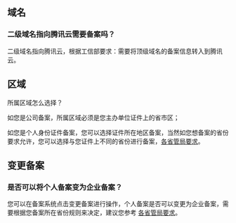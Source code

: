 ## 域名

### 二级域名指向腾讯云需要备案吗？

二级域名指向腾讯云，根据工信部要求：需要将顶级域名的备案信息转入到腾讯云。

## 区域

所属区域怎么选择？

如您是公司备案，所属区域必须是您主办单位证件上的省市区；

如您是个人身份证件备案，您可以选择证件所在地区备案，当然如您想备案的省份要求允许，您可以选择与您证件上不同的省份进行备案，[各省管局要求](https://cloud.tencent.com/document/product/243/3474)。

## 变更备案

### 是否可以将个人备案变为企业备案？

您可以在备案系统点击变更备案进行操作，个人备案是否可以变更为企业备案，需要根据您备案所在省份规则来决定，建议您参考 [各省管局要求](https://cloud.tencent.com/document/product/243/3474)。